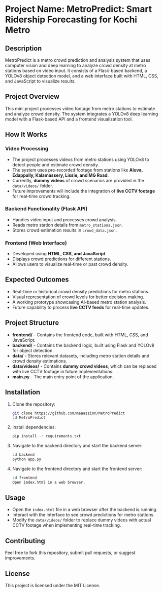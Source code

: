 # Project Name: MetroPredict: Smart Ridership Forecasting for Kochi Metro

## Description

MetroPredict is a metro crowd prediction and analysis system that uses computer vision and deep learning to analyze crowd density at metro stations based on video input. It consists of a Flask-based backend, a YOLOv8 object detection model, and a web interface built with HTML, CSS, and JavaScript to visualize results.

## Project Overview

This mini project processes video footage from metro stations to estimate and analyze crowd density. The system integrates a YOLOv8 deep learning model with a Flask-based API and a frontend visualization tool.

## How It Works

### Video Processing

- The project processes videos from metro stations using YOLOv8 to detect people and estimate crowd density.
- The system uses pre-recorded footage from stations like **Aluva, Edappally, Kalamassery, Lissie, and MG Road**.
- Currently, **dummy videos** of crowd scenarios are provided in the `data/videos/` folder.
- Future improvements will include the integration of **live CCTV footage** for real-time crowd tracking.

### Backend Functionality (Flask API)

- Handles video input and processes crowd analysis.
- Reads metro station details from `metro_stations.json`.
- Stores crowd estimation results in `crowd_data.json`.

### Frontend (Web Interface)

- Developed using **HTML, CSS, and JavaScript**.
- Displays crowd predictions for different stations.
- Allows users to visualize real-time or past crowd density.

## Expected Outcomes

- Real-time or historical crowd density predictions for metro stations.
- Visual representation of crowd levels for better decision-making.
- A working prototype showcasing AI-based metro station analysis.
- Future capability to process **live CCTV feeds** for real-time updates.

## Project Structure

- **frontend/** - Contains the frontend code, built with HTML, CSS, and JavaScript.
- **backend/** - Contains the backend logic, built using Flask and YOLOv8 for object detection.
- **data/** - Stores relevant datasets, including metro station details and crowd density estimations.
- **data/videos/** - Contains **dummy crowd videos**, which can be replaced with live CCTV footage in future implementations.
- **main.py** - The main entry point of the application.

## Installation

1. Clone the repository:
   ```sh
   git clone https://github.com/maaazzinn/MetroPredict
   cd MetroPredict
   ```
2. Install dependencies:
   ```sh
   pip install -r requirements.txt
   ```
3. Navigate to the backend directory and start the backend server:
   ```sh
   cd backend
   python app.py
   ```
4. Navigate to the frontend directory and start the frontend server:
   ```sh
   cd frontend
   Open index.html in a web browser.
   ```

## Usage

- Open the `index.html` file in a web browser after the backend is running.
- Interact with the interface to see crowd predictions for metro stations.
- Modify the `data/videos/` folder to replace dummy videos with actual CCTV footage when implementing real-time tracking.

## Contributing

Feel free to fork this repository, submit pull requests, or suggest improvements.

## License

This project is licensed under the MIT License.

